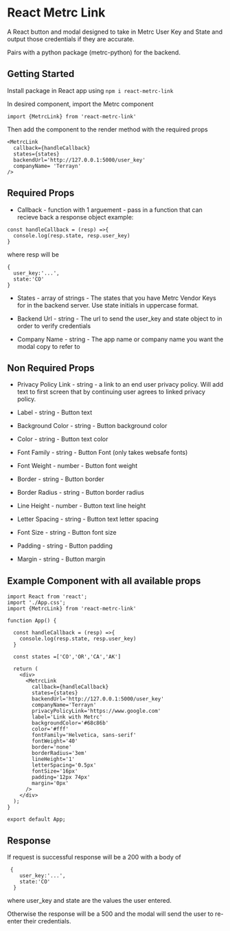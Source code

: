 # React Metrc Link

A React button and modal designed to take in Metrc User Key and State and output those credentials if they are accurate.

Pairs with a python package (metrc-python) for the backend.

## Getting Started

Install package in React app using
```npm i react-metrc-link```

In desired component, import the Metrc component
```
import {MetrcLink} from 'react-metrc-link'
```
Then add the component to the render method with the required props
```
<MetrcLink 
  callback={handleCallback}  
  states={states} 
  backendUrl='http://127.0.0.1:5000/user_key'
  companyName= 'Terrayn'
/>
```

## Required Props
  * Callback - function with 1 arguement - pass in a function that can recieve back a response object
  example:
  ```
  const handleCallback = (resp) =>{
    console.log(resp.state, resp.user_key)
  }
  ```
  where resp will be 
  ```
  {
    user_key:'...',
    state:'CO'
  }
  ```
  * States - array of strings - The states that you have Metrc Vendor Keys for in the backend server. Use state initials in uppercase format.

  * Backend Url - string - The url to send the user_key and state object to in order to verify credentials

  * Company Name - string - The app name or company name you want the modal copy to refer to

  ## Non Required Props

  * Privacy Policy Link - string - a link to an end user privacy policy. Will add text to first screen that by continuing user agrees to linked privacy policy.

  * Label - string - Button text

  * Background Color - string - Button background color

  * Color - string - Button text color

  * Font Family - string - Button Font (only takes websafe fonts)

  * Font Weight - number - Button font weight

  * Border - string - Button border

  * Border Radius - string - Button border radius

  * Line Height - number - Button text line height

  * Letter Spacing - string - Button text letter spacing

  * Font Size - string - Button font size
  
  * Padding - string - Button padding

  * Margin - string - Button margin

## Example Component with all available props

```
import React from 'react';
import './App.css';
import {MetrcLink} from 'react-metrc-link'

function App() {

  const handleCallback = (resp) =>{
    console.log(resp.state, resp.user_key)
  }

  const states =['CO','OR','CA','AK']

  return (
    <div>
      <MetrcLink 
        callback={handleCallback} 
        states={states} 
        backendUrl='http://127.0.0.1:5000/user_key'
        companyName='Terrayn'
        privacyPolicyLink='https://www.google.com'
        label='Link with Metrc'
        backgroundColor='#68c86b'
        color='#fff'
        fontFamily='Helvetica, sans-serif'
        fontWeight='40'
        border='none'
        borderRadius='3em'
        lineHeight='1'
        letterSpacing='0.5px'
        fontSize='16px'
        padding='12px 74px'
        margin='0px'
      />
    </div>
  );
}

export default App;
```

## Response

If request is successful response will be a 200 with a body of 

```
 {
    user_key:'...',
    state:'CO'
  }
```
where user_key and state are the values the user entered.

Otherwise the response will be a 500 and the modal will send the user to re-enter their credentials.

